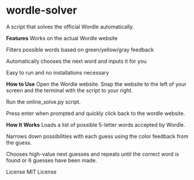# wordle-solver
 
A script that solves the official Wordle automatically.

**Features**
Works on the actual Wordle website

Filters possible words based on green/yellow/gray feedback

Automatically chooses the next word and inputs it for you

Easy to run and no installations necessary

**How to Use**
Open the Wordle website.
 Snap the website to the left of your screen and the terminal with the script to your right.

Run the online_solve.py script.

Press enter when prompted and quickly click back to the wordle website.


**How It Works**
Loads a list of possible 5-letter words accepted by Wordle.

Narrows down possibilities with each guess using the color feedback from the guess.

Chooses high-value next guesses and repeats until the correct word is found or 6 guesses have been made.

License
MIT License
